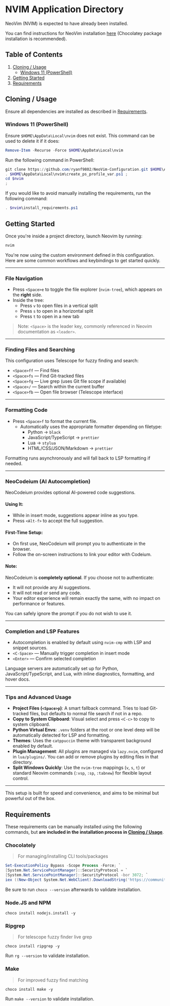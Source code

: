 # NVIM Application Directory

NeoVim (NVIM) is expected to have already been installed.

You can find instructions for NeoVim installation
[here](https://github.com/neovim/neovim/blob/master/INSTALL.md#install-from-package)
(Chocolatey package installation is recommended).

## Table of Contents

1. [Cloning / Usage](#cloning--usage)
   - [Windows 11 (PowerShell)](#windows-11-powershell)
2. [Getting Started](#getting-started)
3. [Requirements](#requirements)

## Cloning / Usage

Ensure all dependencies are installed as described in
[Requirements](#requirements).

### Windows 11 (PowerShell)

Ensure `$HOME\AppData\Local\nvim` does not exist.
This command can be used to delete it if it does:

```powershell
Remove-Item -Recurse -Force $HOME\AppData\Local\nvim
```

Run the following command in PowerShell:

```powershell
git clone https://github.com/ryanf9802/NeoVim-Configuration.git $HOME\AppData\Local\nvim ;
. $HOME\AppData\Local\nvim\create_ps_profile_var.ps1 ;
cd $nvim
;
```

If you would like to avoid manually installing the requirements,
run the following command:

```powershell
. $nvim\install_requirements.ps1
```

## Getting Started

Once you're inside a project directory, launch Neovim by running:

```bash
nvim
```

You're now using the custom environment defined in this configuration. Here are
some common workflows and keybindings to get started quickly.

---

### File Navigation

- Press `<Space>e` to toggle the file explorer (`nvim-tree`), which appears on
  the **right** side.
- Inside the tree:
  - Press `v` to open files in a vertical split
  - Press `s` to open in a horizontal split
  - Press `t` to open in a new tab

> Note: `<Space>` is the leader key, commonly referenced in Neovim
> documentation as `<leader>`.

---

### Finding Files and Searching

This configuration uses Telescope for fuzzy finding and search:

- `<Space>ff` — Find files
- `<Space>fs` — Find Git-tracked files
- `<Space>fg` — Live grep (uses Git file scope if available)
- `<Space>/` — Search within the current buffer
- `<Space>fb` — Open file browser (Telescope interface)

---

### Formatting Code

- Press `<Space>f` to format the current file.
  - Automatically uses the appropriate formatter depending on filetype:
    - Python → `black`
    - JavaScript/TypeScript → `prettier`
    - Lua → `stylua`
    - HTML/CSS/JSON/Markdown → `prettier`

Formatting runs asynchronously and will fall back to LSP formatting if needed.

---

### NeoCodeium (AI Autocompletion)

NeoCodeium provides optional AI-powered code suggestions.

#### Using It:

- While in insert mode, suggestions appear inline as you type.
- Press `<Alt-f>` to accept the full suggestion.

#### First-Time Setup:

- On first use, NeoCodeium will prompt you to authenticate in the browser.
- Follow the on-screen instructions to link your editor with Codeium.

#### Note:

NeoCodeium is **completely optional**. If you choose not to authenticate:

- It will not provide any AI suggestions.
- It will not read or send any code.
- Your editor experience will remain exactly the same, with no impact on
  performance or features.

You can safely ignore the prompt if you do not wish to use it.

---

### Completion and LSP Features

- Autocompletion is enabled by default using `nvim-cmp` with LSP and snippet
  sources.
- `<C-Space>` — Manually trigger completion in insert mode
- `<Enter>` — Confirm selected completion

Language servers are automatically set up for Python, JavaScript/TypeScript,
and Lua, with inline diagnostics, formatting, and hover docs.

---

### Tips and Advanced Usage

- **Project Files (`<Space>p`)**: A smart fallback command. Tries to load
  Git-tracked files, but defaults to normal file search if not in a repo.
- **Copy to System Clipboard**: Visual select and press `<C-c>` to copy to
  system clipboard.
- **Python Virtual Envs**: `.venv` folders at the root or one level deep will
  be automatically detected for LSP and formatting.
- **Themes**: Uses the `catppuccin` theme with transparent background enabled
  by default.
- **Plugin Management**: All plugins are managed via `lazy.nvim`, configured in
  `lua/plugins/`. You can add or remove plugins by editing files in that
  directory.
- **Split Windows Quickly**: Use the `nvim-tree` mappings (`v`, `s`, `t`) or
  standard Neovim commands (`:vsp`, `:sp`, `:tabnew`) for flexible layout
  control.

---

This setup is built for speed and convenience, and aims to be minimal but
powerful out of the box.

## Requirements

These requirements can be manually installed using the following commands, but
**are included in the installation process in [Cloning /
Usage](#cloning--usage)**.

### Chocolately

> For managing/installing CLI tools/packages

```powershell
Set-ExecutionPolicy Bypass -Scope Process -Force; `
[System.Net.ServicePointManager]::SecurityProtocol = `
[System.Net.ServicePointManager]::SecurityProtocol -bor 3072; `
iex ((New-Object System.Net.WebClient).DownloadString('https://community.chocolatey.org/install.ps1'))
```

Be sure to run `choco --version` afterwards to validate installation.

### Node.JS and NPM

```
choco install nodejs.install -y
```

### Ripgrep

> For telescope fuzzy finder live grep

```
choco install ripgrep -y
```

Run `rg --version` to validate installation.

### Make

> For improved fuzzy find matching

```
choco install make -y
```

Run `make --version` to validate installation.
